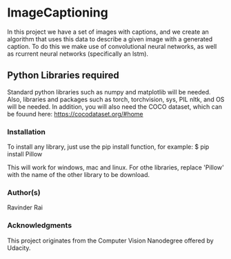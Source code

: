 # ImageCaptioning

In this project we have a set of images with captions, and we create an algorithm that uses this data to describe a given image with a generated caption. 
To do this we make use of convolutional neural networks, as well as rcurrent neural networks (specifically an lstm).

## Python Libraries required
Standard python libraries such as numpy and matplotlib will be needed. Also, libraries and packages such as torch, torchvision, sys, PIL nltk, and OS will be needed. 
In addition, you will also need the COCO dataset, which can be fouund here: https://cocodataset.org/#home 

### Installation
To install any library, just use the pip install function, for example:
$ pip install Pillow

This will work for windows, mac and linux. For othe libraries, replace 'Pillow' with the name of the other library to be download.

### Author(s)

Ravinder Rai

### Acknowledgments
This project originates from the Computer Vision Nanodegree offered by Udacity. 
